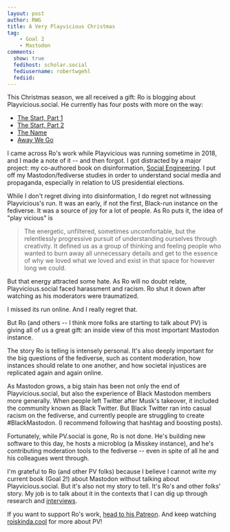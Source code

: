 ```yaml
---
layout: post
author: RWG
title: A Very Playvicious Christmas
tag:
    - Goal 2
    - Mastodon
comments: 
  show: true
  fedihost: scholar.social
  fediusername: robertwgehl
  fediid:
---
```

This Christmas season, we all received a gift: Ro is blogging about Playvicious.social. He currently has four posts with more on the way:

* [The Start, Part 1](https://roiskinda.cool/2022/11/recuerda-pv-chapter-1-the-start-part-1.html)
* [The Start, Part 2](https://roiskinda.cool/2022/12/recuerda-pv-chapter-2-the-start-part-2.html)
* [The Name](https://roiskinda.cool/2022/12/recuerda-pv-chapter-3-the-name.html)
* [Away We Go](https://roiskinda.cool/2022/12/recuerda-pv-chapter-4-away-we-go.html)

I came across Ro's work while Playvicious was running sometime in 2018, and I made a note of it -- and then forgot. I got distracted by a major project: my co-authored book on disinformation, [Social Engineering](https://mitpress.mit.edu/9780262543453/). I put off my Mastodon/fediverse studies in order to understand social media and propaganda, especially in relation to US presidential elections.

While I don't regret diving into disinformation, I do regret not witnessing Playvicious's run. It was an early, if not the first, Black-run instance on the fediverse. It was a source of joy for a lot of people. As Ro puts it, the idea of "play vicious" is

> The energetic, unfiltered, sometimes uncomfortable, but the relentlessly progressive pursuit of understanding ourselves through creativity. It defined us as a group of thinking and feeling people who wanted to burn away all unnecessary details and get to the essence of why we loved what we loved and exist in that space for however long we could.

But that energy attracted some hate. As Ro will no doubt relate, Playvicious.social faced harassment and racism. Ro shut it down after watching as his moderators were traumatized.

I missed its run online. And I really regret that.

But Ro (and others -- I think more folks are starting to talk about PV) is giving all of us a great gift: an inside view of this most important Mastodon instance.

The story Ro is telling is intensely personal. It's also deeply important for the big questions of the fediverse, such as content moderation, how instances should relate to one another, and how societal injustices are replicated again and again online.

As Mastodon grows, a big stain has been not only the end of Playvicious.social, but also the experience of Black Mastodon members more generally. When people left Twitter after Musk's takeover, it included the community known as Black Twitter. But Black Twitter ran into casual racism on the fediverse, and currently people are struggling to create #BlackMastodon. (I recommend following that hashtag and boosting posts).

Fortunately, while PV.social is gone, Ro is not done. He's building new software to this day, he hosts a microblog (a Misskey instance), and he's contributing moderation tools to the fediverse -- even in spite of all he and his colleagues went through.

I'm grateful to Ro (and other PV folks) because I believe I cannot write my current book (Goal 2!) about Mastodon without talking about Playvicious.social. But it's also not my story to tell. It's Ro's and other folks' story. My job is to talk about it in the contexts that I can dig up through research and [interviews](https://fossacademic.tech/2022/04/17/InterviewWorkflow.html).

If you want to support Ro's work, [head to his Patreon](https://www.patreon.com/Are0h). And keep watching [roiskinda.cool](https://roiskinda.cool) for more about PV!
